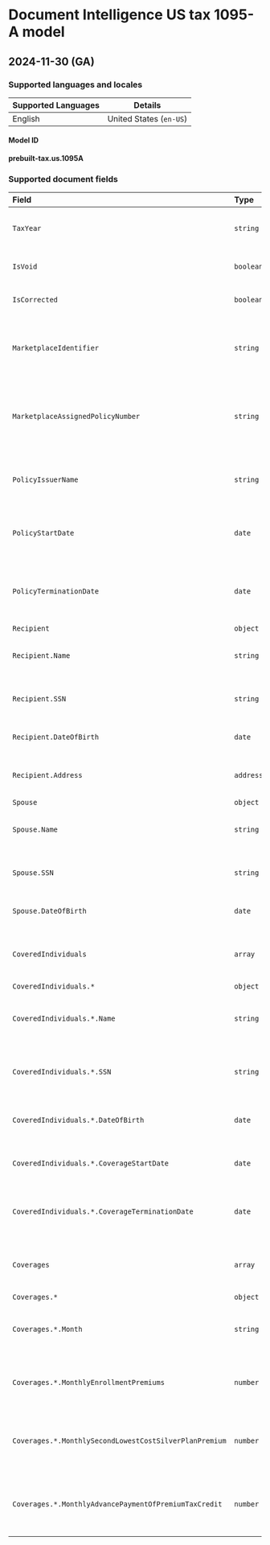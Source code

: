 # Document Intelligence US tax 1095-A model

## 2024-11-30 (GA)

### Supported languages and locales

| Supported Languages | Details |
|:--------------------|:-------:|
|English|United States (`en-US`)|

#### Model ID

**prebuilt-tax.us.1095A**

### Supported document fields

| Field | Type | Description | Example |
|:------|:-----|:------------|:--------|
|`TaxYear`|`string`|Tax Year extracted from Form 1095-A.|2024|
|`IsVoid`|`boolean`|Indicates if the form is void.||
|`IsCorrected`|`boolean`|Indicates if the form is corrected.||
|`MarketplaceIdentifier`|`string`|Marketplace identifier number extracted from Form 1095-A.|123456789|
|`MarketplaceAssignedPolicyNumber`|`string`|Marketplace assigned policy number extracted from Form 1095-A.|ABC123456789|
|`PolicyIssuerName`|`string`|The issuer's name for the health insurance policy.|Health Insurance Co.|
|`PolicyStartDate`|`date`|Policy start date extracted from Form 1095-A.|2024-01-01|
|`PolicyTerminationDate`|`date`|Policy termination date extracted from Form 1095-A.|2024-12-31|
|`Recipient`|`object`|||
|`Recipient.Name`|`string`|Recipient's full name as written on the form.|Jane Doe|
|`Recipient.SSN`|`string`|Recipient's Social Security Number.|123-45-6789|
|`Recipient.DateOfBirth`|`date`|Recipient's date of birth.|1970-01-01|
|`Recipient.Address`|`address`|Recipient's address as written on the form.|123 Microsoft Way, Redmond WA 98052|
|`Spouse`|`object`|||
|`Spouse.Name`|`string`|Spouse's full name as written on the form.|John Doe|
|`Spouse.SSN`|`string`|Spouse's Social Security Number.|987-65-4321|
|`Spouse.DateOfBirth`|`date`|Spouse's date of birth.|1975-02-01|
|`CoveredIndividuals`|`array`|Covered individuals listed on Form 1095-A.||
|`CoveredIndividuals.*`|`object`|||
|`CoveredIndividuals.*.Name`|`string`|Full name of the covered individual as written on the form.|John Doe Jr.|
|`CoveredIndividuals.*.SSN`|`string`|Social Security Number of the covered individual.|567-89-0123|
|`CoveredIndividuals.*.DateOfBirth`|`date`|Date of birth of the covered individual.|2005-03-15|
|`CoveredIndividuals.*.CoverageStartDate`|`date`|Coverage start date of the covered individual.|2023-01-01|
|`CoveredIndividuals.*.CoverageTerminationDate`|`date`|Coverage termination date of the covered individual.|2023-12-31|
|`Coverages`|`array`|Coverage details extracted from Form 1095-A.||
|`Coverages.*`|`object`|||
|`Coverages.*.Month`|`string`|Month for which the coverage details apply.|January|
|`Coverages.*.MonthlyEnrollmentPremiums`|`number`|Monthly enrollment premiums amount for the month.|500.00|
|`Coverages.*.MonthlySecondLowestCostSilverPlanPremium`|`number`|Monthly Second Lowest Cost Silver Plan (SLCSP) premium.|450.00|
|`Coverages.*.MonthlyAdvancePaymentOfPremiumTaxCredit`|`number`|Advance payment of premium tax credit amount for the month.|200.00|
